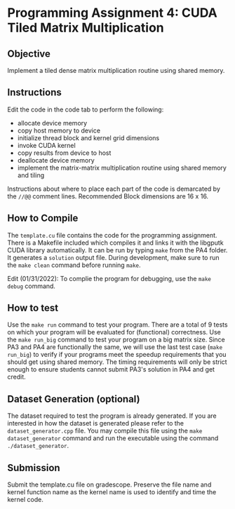 
# Programming Assignment 4: CUDA Tiled Matrix Multiplication

## Objective

Implement a tiled dense matrix multiplication routine using shared memory.

## Instructions

Edit the code in the code tab to perform the following:

- allocate device memory
- copy host memory to device
- initialize thread block and kernel grid dimensions
- invoke CUDA kernel
- copy results from device to host
- deallocate device memory
- implement the matrix-matrix multiplication routine using shared memory and tiling

Instructions about where to place each part of the code is demarcated by the `//@@` comment lines.
Recommended Block dimensions are 16 x 16.

## How to Compile

The `template.cu` file contains the code for the programming assignment. There is a Makefile included which compiles it and links it with the libgputk CUDA library automatically. It can be run by typing `make` from the PA4 folder. It generates a `solution` output file. During development, make sure to run the `make clean` command before running `make`. 

Edit (01/31/2022): To complie the program for debugging, use the `make debug` command.

## How to test

Use the `make run` command to test your program. There are a total of 9 tests on which your program will be evaluated for (functional) correctness. Use the `make run_big` command to test your program on a big matrix size. Since PA3 and PA4 are functionally the same, we will use the last test case (`make run_big`) to verify if your programs meet the speedup requirements that you should get using shared memory. The timing requirements will only be strict enough to ensure students cannot submit PA3's solution in PA4 and get credit.

## Dataset Generation (optional)

The dataset required to test the program is already generated. If you are interested in how the dataset is generated please refer to the `dataset_generator.cpp` file. You may compile this file using the `make dataset_generator` command and run the executable using the command `./dataset_generator`. 

## Submission

Submit the template.cu file on gradescope. Preserve the file name and kernel function name as the kernel name is used to identify and time the kernel code.
